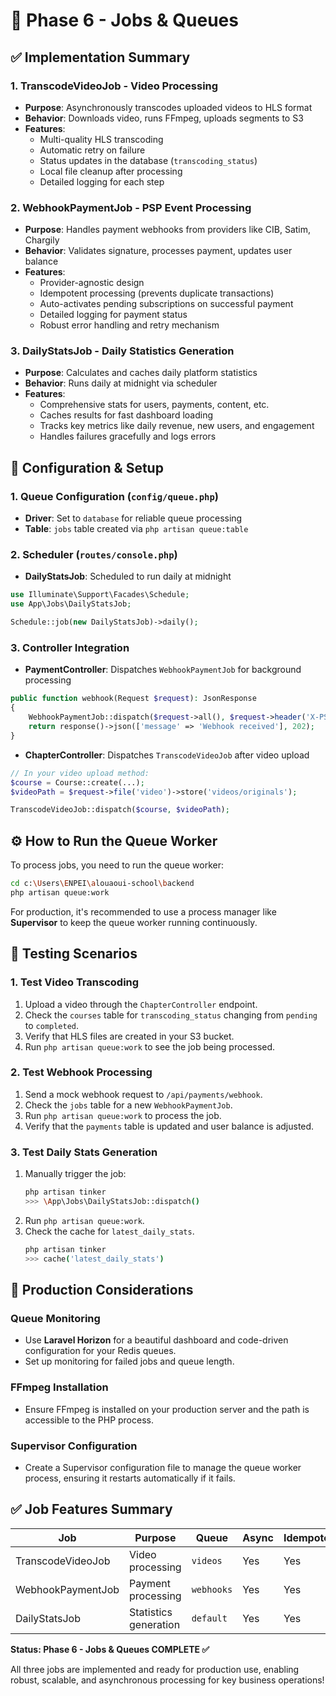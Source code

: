 # 🚀 Phase 6 - Jobs & Queues

## ✅ Implementation Summary

### 1. **TranscodeVideoJob** - Video Processing
- **Purpose**: Asynchronously transcodes uploaded videos to HLS format
- **Behavior**: Downloads video, runs FFmpeg, uploads segments to S3
- **Features**:
    - Multi-quality HLS transcoding
    - Automatic retry on failure
    - Status updates in the database (`transcoding_status`)
    - Local file cleanup after processing
    - Detailed logging for each step

### 2. **WebhookPaymentJob** - PSP Event Processing
- **Purpose**: Handles payment webhooks from providers like CIB, Satim, Chargily
- **Behavior**: Validates signature, processes payment, updates user balance
- **Features**:
    - Provider-agnostic design
    - Idempotent processing (prevents duplicate transactions)
    - Auto-activates pending subscriptions on successful payment
    - Detailed logging for payment status
    - Robust error handling and retry mechanism

### 3. **DailyStatsJob** - Daily Statistics Generation
- **Purpose**: Calculates and caches daily platform statistics
- **Behavior**: Runs daily at midnight via scheduler
- **Features**:
    - Comprehensive stats for users, payments, content, etc.
    - Caches results for fast dashboard loading
    - Tracks key metrics like daily revenue, new users, and engagement
    - Handles failures gracefully and logs errors

## 🔧 Configuration & Setup

### 1. Queue Configuration (`config/queue.php`)
- **Driver**: Set to `database` for reliable queue processing
- **Table**: `jobs` table created via `php artisan queue:table`

### 2. Scheduler (`routes/console.php`)
- **DailyStatsJob**: Scheduled to run daily at midnight
```php
use Illuminate\Support\Facades\Schedule;
use App\Jobs\DailyStatsJob;

Schedule::job(new DailyStatsJob)->daily();
```

### 3. Controller Integration
- **PaymentController**: Dispatches `WebhookPaymentJob` for background processing
```php
public function webhook(Request $request): JsonResponse
{
    WebhookPaymentJob::dispatch($request->all(), $request->header('X-PSP-Provider'));
    return response()->json(['message' => 'Webhook received'], 202);
}
```
- **ChapterController**: Dispatches `TranscodeVideoJob` after video upload
```php
// In your video upload method:
$course = Course::create(...);
$videoPath = $request->file('video')->store('videos/originals');

TranscodeVideoJob::dispatch($course, $videoPath);
```

## ⚙️ How to Run the Queue Worker

To process jobs, you need to run the queue worker:
```bash
cd c:\Users\ENPEI\alouaoui-school\backend
php artisan queue:work
```

For production, it's recommended to use a process manager like **Supervisor** to keep the queue worker running continuously.

## 🧪 Testing Scenarios

### 1. Test Video Transcoding
1. Upload a video through the `ChapterController` endpoint.
2. Check the `courses` table for `transcoding_status` changing from `pending` to `completed`.
3. Verify that HLS files are created in your S3 bucket.
4. Run `php artisan queue:work` to see the job being processed.

### 2. Test Webhook Processing
1. Send a mock webhook request to `/api/payments/webhook`.
2. Check the `jobs` table for a new `WebhookPaymentJob`.
3. Run `php artisan queue:work` to process the job.
4. Verify that the `payments` table is updated and user balance is adjusted.

### 3. Test Daily Stats Generation
1. Manually trigger the job:
   ```bash
   php artisan tinker
   >>> \App\Jobs\DailyStatsJob::dispatch()
   ```
2. Run `php artisan queue:work`.
3. Check the cache for `latest_daily_stats`.
   ```bash
   php artisan tinker
   >>> cache('latest_daily_stats')
   ```

## 🚀 Production Considerations

### Queue Monitoring
- Use **Laravel Horizon** for a beautiful dashboard and code-driven configuration for your Redis queues.
- Set up monitoring for failed jobs and queue length.

### FFmpeg Installation
- Ensure FFmpeg is installed on your production server and the path is accessible to the PHP process.

### Supervisor Configuration
- Create a Supervisor configuration file to manage the queue worker process, ensuring it restarts automatically if it fails.

## ✅ Job Features Summary

| Job | Purpose | Queue | Async | Idempotent |
|-------------------|-------------------------|---------|-------|------------|
| TranscodeVideoJob | Video processing | `videos` | Yes | Yes |
| WebhookPaymentJob | Payment processing | `webhooks`| Yes | Yes |
| DailyStatsJob | Statistics generation | `default` | Yes | Yes |

**Status: Phase 6 - Jobs & Queues COMPLETE ✅**

All three jobs are implemented and ready for production use, enabling robust, scalable, and asynchronous processing for key business operations!